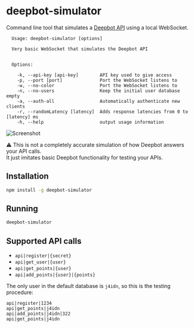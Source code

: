 # deepbot-simulator

Command line tool that simulates a [Deepbot API](https://github.com/DeepBot-API/client-websocket) using a local WebSocket.

```
  Usage: deepbot-simulator [options]

  Very basic WebSocket that simulates the Deepbot API


  Options:

    -k, --api-key [api-key]        API key used to give access
    -p, --port [port]              Port the WebSocket listens to
    -w, --no-color                 Port the WebSocket listens to
    -n, --no-users                 Keep the initial user database empty
    -a, --auth-all                 Automatically authenticate new clients
    -r, --randomLatency [latency]  Adds response latencies from 0 to [latency] ms
    -h, --help                     output usage information
```

![Screenshot](http://i.imgur.com/JRn1Xce.png)

:warning: This is not a completely accurate simulation of how Deepbot answers your API calls.  
It just imitates basic Deepbot functionality for testing your APIs.

## Installation

```bash
npm install -g deepbot-simulator
```

## Running

```bash
deepbot-simulator
```

## Supported API calls

- `api|register|{secret}`
- `api|get_user|{user}`
- `api|get_points|{user}`
- `api|add_points|{user}|{points}`

The only user in the default database is `j4idn`, so this is the testing procedure:

```
api|register|1234
api|get_points|j4idn
api|add_points|j4idn|322
api|get_points|j4idn
```
